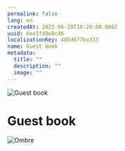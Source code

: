 ```yaml
---
permalink: false
lang: en
createdAt: 2025-06-20T10:28:00.000Z
uuid: 6ee1fd9e0c46
localizationKey: 485d677ba333
name: Guest book
metadata:
  title: ""
  description: ""
  image: ""
---
```


![Guest book](/_images/Terrasse.webp)

# Guest book

![Ombre](/_images/Ombre.webp)

